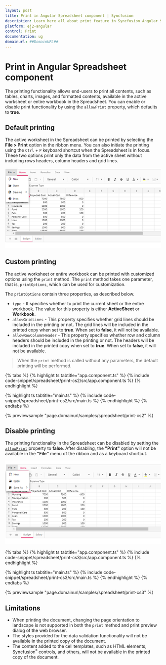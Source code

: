 ```yaml
---
layout: post
title: Print in Angular Spreadsheet component | Syncfusion
description: Learn here all about print feature in Syncfusion Angular Spreadsheet component of Syncfusion Essential JS 2 and more.
platform: ej2-angular
control: Print 
documentation: ug
domainurl: ##DomainURL##
---
```


# Print in Angular Spreadsheet component

The printing functionality allows end-users to print all contents, such as tables, charts, images, and formatted contents, available in the active worksheet or entire workbook in the Spreadsheet. You can enable or disable print functionality by using the `allowPrint` property, which defaults to **true**.

## Default printing

The active worksheet in the Spreadsheet can be printed by selecting the **File > Print** option in the ribbon menu. You can also initiate the printing using the `Ctrl` + `P` keyboard shortcut when the Spreadsheet is in focus. These two options print only the data from the active sheet without including rows headers, column headers and grid lines.

![Spreadsheet with print option](./images/spreadsheet_print_in_ribbon_menu.png)

## Custom printing

The active worksheet or entire workbook can be printed with customized options using the `print` method. The `print` method takes one parameter, that is, `printOptions`, which can be used for customization.

The `printOptions` contain three properties, as described below.

* `type` - It specifies whether to print the current sheet or the entire workbook. The value for this property is either **ActiveSheet** or **Workbook**.
* `allowGridLines` - This property specifies whether grid lines should be included in the printing or not. The grid lines will be included in the printed copy when set to **true**. When set to **false**, it will not be available.
* `allowRowColumnHeader` - This property specifies whether row and column headers should be included in the printing or not. The headers will be included in the printed copy when set to **true**. When set to **false**, it will not be available.

> When the `print` method is called without any parameters, the default printing will be performed.

{% tabs %}
{% highlight ts tabtitle="app.component.ts" %}
{% include code-snippet/spreadsheet/print-cs2/src/app.component.ts %}
{% endhighlight %}

{% highlight ts tabtitle="main.ts" %}
{% include code-snippet/spreadsheet/print-cs2/src/main.ts %}
{% endhighlight %}
{% endtabs %}
  
{% previewsample "page.domainurl/samples/spreadsheet/print-cs2" %}

## Disable printing

The printing functionality in the Spreadsheet can be disabled by setting the [`allowPrint`](https://ej2.syncfusion.com/angular/documentation/api/spreadsheet/#allowprint) property to **false**. After disabling, the **"Print"** option will not be available in the **"File"** menu of the ribbon and as a keyboard shortcut.

![Spreadsheet with print option disabled](./images/spreadsheet_print_disable.png)

{% tabs %}
{% highlight ts tabtitle="app.component.ts" %}
{% include code-snippet/spreadsheet/print-cs3/src/app.component.ts %}
{% endhighlight %}

{% highlight ts tabtitle="main.ts" %}
{% include code-snippet/spreadsheet/print-cs3/src/main.ts %}
{% endhighlight %}
{% endtabs %}
  
{% previewsample "page.domainurl/samples/spreadsheet/print-cs3" %}

## Limitations

* When printing the document, changing the page orientation to landscape is not supported in both the `print` method and print preview dialog of the web browser.
* The styles provided for the data validation functionality will not be available in the printed copy of the document.
* The content added to the cell templates, such as HTML elements, Syncfusion<sup style="font-size:70%">&reg;</sup> controls, and others, will not be available in the printed copy of the document.